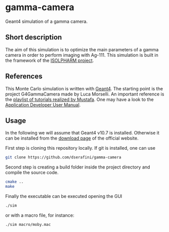 # gamma-camera

Geant4 simulation of a gamma camera.

## Short description

The aim of this simulation is to optimize the main parameters of a gamma camera in order to perform imaging with Ag-111. This simulation is built in the framework of the [ISOLPHARM project](https://isolpharm.pd.infn.it/web/).

## References

This Monte Carlo simulation is written with [Geant4](https://geant4.web.cern.ch/). The starting point is the project G4GammaCamera made by Luca Morselli. An important reference is the [playlist of tutorials realized by Mustafa](https://www.youtube.com/watch?v=Lxb4WZyKeCE&list=PLLybgCU6QCGWgzNYOV0SKen9vqg4KXeVL). One may have a look to the [Application Developer User Manual](https://geant4-userdoc.web.cern.ch/UsersGuides/ForApplicationDeveloper/html/index.html).

## Usage

In the following we will assume that Geant4 v10.7 is installed. Otherwise it can be installed from the [download page](https://geant4.web.cern.ch/download/10.7.4.html) of the official website.

First step is cloning this repository locally. If git is installed, one can use
````bash
git clone https://github.com/dserafini/gamma-camera
````

Second step is creating a build folder inside the project directory and compile the source code.
````bash
cmake ..
make
````

Finally the executable can be executed opening the GUI
````bash
./sim
````
or with a macro file, for instance:
````bash
./sim macro/moby.mac
````
